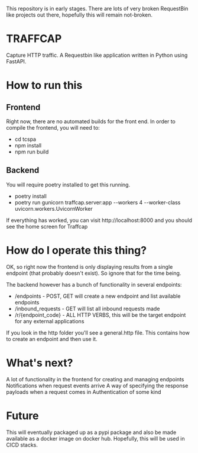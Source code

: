 This repository is in early stages. There are lots of very broken RequestBin like projects out there, hopefully this will remain not-broken.

TRAFFCAP
========

Capture HTTP traffic. A Requestbin like application written in Python using FastAPI.

How to run this
===============

Frontend
--------

Right now, there are no automated builds for the front end. In order to compile the frontend, you will need to:

* cd tcspa
* npm install
* npm run build

Backend
-------

You will require poetry installed to get this running.

* poetry install
* poetry run gunicorn traffcap.server:app --workers 4 --worker-class uvicorn.workers.UvicornWorker

If everything has worked, you can visit http://localhost:8000 and you should see the home screen for Traffcap

How do I operate this thing?
============================

OK, so right now the frontend is only displaying results from a single endpoint (that probably doesn't exist). So ignore that for the time being.

The backend however has a bunch of functionality in several endpoints:

* /endpoints - POST, GET will create a new endpoint and list available endpoints
* /inbound_requests - GET will list all inbound requests made
* /r/{endpoint_code} - ALL HTTP VERBS, this will be the target endpoint for any external applications

If you look in the http folder you'll see a general.http file. This contains how to create an endpoint and then use it.

What's next?
============

A lot of functionality in the frontend for creating and managing endpoints
Notifications when request events arrive
A way of specifying the response payloads when a request comes in
Authentication of some kind

Future
======

This will eventually packaged up as a pypi package and also be made available as a docker image on docker hub.
Hopefully, this will be used in CICD stacks.
